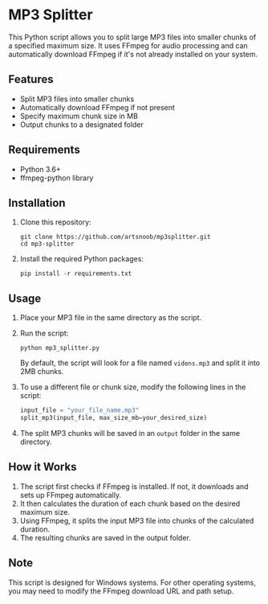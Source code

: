 # MP3 Splitter

This Python script allows you to split large MP3 files into smaller chunks of a specified maximum size. It uses FFmpeg for audio processing and can automatically download FFmpeg if it's not already installed on your system.

## Features

- Split MP3 files into smaller chunks
- Automatically download FFmpeg if not present
- Specify maximum chunk size in MB
- Output chunks to a designated folder

## Requirements

- Python 3.6+
- ffmpeg-python library

## Installation

1. Clone this repository:
   ```
   git clone https://github.com/artsnoob/mp3splitter.git
   cd mp3-splitter
   ```

2. Install the required Python packages:
   ```
   pip install -r requirements.txt
   ```

## Usage

1. Place your MP3 file in the same directory as the script.

2. Run the script:
   ```
   python mp3_splitter.py
   ```

   By default, the script will look for a file named `videns.mp3` and split it into 2MB chunks.

3. To use a different file or chunk size, modify the following lines in the script:
   ```python
   input_file = "your_file_name.mp3"
   split_mp3(input_file, max_size_mb=your_desired_size)
   ```

4. The split MP3 chunks will be saved in an `output` folder in the same directory.

## How it Works

1. The script first checks if FFmpeg is installed. If not, it downloads and sets up FFmpeg automatically.
2. It then calculates the duration of each chunk based on the desired maximum size.
3. Using FFmpeg, it splits the input MP3 file into chunks of the calculated duration.
4. The resulting chunks are saved in the output folder.

## Note

This script is designed for Windows systems. For other operating systems, you may need to modify the FFmpeg download URL and path setup.

